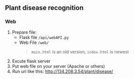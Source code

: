 ## Plant disease recognition

### Web
1. Prepare file:
    * Flask file ``/api/webAPI.py``
    * Web File ``/web/``
        > ``main.html`` is an old version, ``index.html`` is newest
2. Excute flask server
3. Put web file on your server (Apache or others)
4. Run url like this: http://134.208.3.54/plant/disease/
